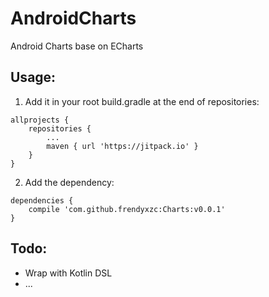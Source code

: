 # AndroidCharts
Android Charts base on ECharts

## Usage:

1. Add it in your root build.gradle at the end of repositories:

```
allprojects {
	repositories {
		...
		maven { url 'https://jitpack.io' }
	}
}
```

2. Add the dependency:

```
dependencies {
	compile 'com.github.frendyxzc:Charts:v0.0.1'
}
```

## Todo:

* Wrap with Kotlin DSL
* ...